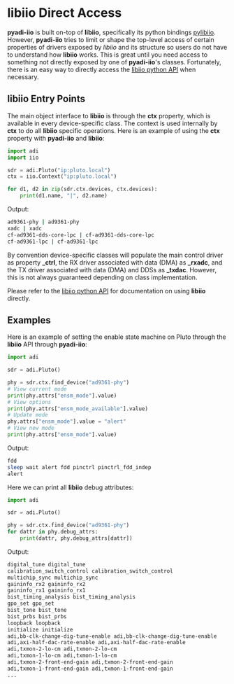 # libiio Direct Access

**pyadi-iio** is built on-top of **libiio**, specifically its python bindings [pylibiio](https://pypi.org/project/pylibiio/). However, **pyadi-iio** tries to limit or shape the top-level access of certain properties of drivers exposed by *libiio* and its structure so users do not have to understand how **libiio** works. This is great until you need access to something not directly exposed by one of **pyadi-iio**'s classes. Fortunately, there is an easy way to directly access the [libiio python API](https://analogdevicesinc.github.io/libiio/v0.23/python/index.html) when necessary.

## libiio Entry Points

The main object interface to **libiio** is through the **ctx** property, which is available in every device-specific class. The context is used internally by **ctx** to do all **libiio** specific operations. Here is an example of using the **ctx** property with **pyadi-iio** and **libiio**:

```python
import adi
import iio

sdr = adi.Pluto("ip:pluto.local")
ctx = iio.Context("ip:pluto.local")

for d1, d2 in zip(sdr.ctx.devices, ctx.devices):
    print(d1.name, "|", d2.name)
```
Output:
```bash
ad9361-phy | ad9361-phy
xadc | xadc
cf-ad9361-dds-core-lpc | cf-ad9361-dds-core-lpc
cf-ad9361-lpc | cf-ad9361-lpc
```

By convention device-specific classes will populate the main control driver as property **_ctrl**, the RX driver associated with data (DMA) as **_rxadc**, and the TX driver associated with data (DMA) and DDSs as **_txdac**. However, this is not always guaranteed depending on class implementation.

Please refer to the [libiio python API](https://analogdevicesinc.github.io/libiio/v0.23/python/index.html) for documentation on using **libiio** directly.

## Examples

Here is an example of setting the enable state machine on Pluto through the **libiio** API through **pyadi-iio**:

```python
import adi

sdr = adi.Pluto()

phy = sdr.ctx.find_device("ad9361-phy")
# View current mode
print(phy.attrs["ensm_mode"].value)
# View options
print(phy.attrs["ensm_mode_available"].value)
# Update mode
phy.attrs["ensm_mode"].value = "alert"
# View new mode
print(phy.attrs["ensm_mode"].value)
```
Output:
```bash
fdd
sleep wait alert fdd pinctrl pinctrl_fdd_indep
alert
```

Here we can print all **libiio** debug attributes:
```python
import adi

sdr = adi.Pluto()

phy = sdr.ctx.find_device("ad9361-phy")
for dattr in phy.debug_attrs:
    print(dattr, phy.debug_attrs[dattr])
```
Output:
```bash
digital_tune digital_tune
calibration_switch_control calibration_switch_control
multichip_sync multichip_sync
gaininfo_rx2 gaininfo_rx2
gaininfo_rx1 gaininfo_rx1
bist_timing_analysis bist_timing_analysis
gpo_set gpo_set
bist_tone bist_tone
bist_prbs bist_prbs
loopback loopback
initialize initialize
adi,bb-clk-change-dig-tune-enable adi,bb-clk-change-dig-tune-enable
adi,axi-half-dac-rate-enable adi,axi-half-dac-rate-enable
adi,txmon-2-lo-cm adi,txmon-2-lo-cm
adi,txmon-1-lo-cm adi,txmon-1-lo-cm
adi,txmon-2-front-end-gain adi,txmon-2-front-end-gain
adi,txmon-1-front-end-gain adi,txmon-1-front-end-gain
...
```
